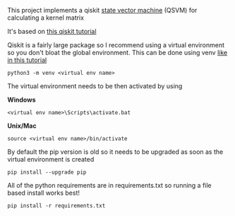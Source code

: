 <!----Project Summary---->
This project implements a qiskit [state vector machine](https://en.wikipedia.org/wiki/Support-vector_machine) (QSVM) for calculating a kernel matrix

It's based on [this qiskit tutorial](https://qiskit.org/documentation/machine-learning/tutorials/03_quantum_kernel.html)

<!----Install---->
Qiskit is a fairly large package so I recommend using a virtual environment so you don't bloat the global environment. This can be done using venv [like in this tutorial](https://docs.python.org/3/tutorial/venv.html)
```
python3 -m venv <virtual env name>
```
The virtual environment needs to be then activated by using

**Windows**
```
<virtual env name>\Scripts\activate.bat
```

**Unix/Mac**
```
source <virtual env name>/bin/activate
```

By default the pip version is old so it needs to be upgraded as soon as the virtual environment is created
```
pip install --upgrade pip
```

All of the python requirements are in requirements.txt so running a file based install works best!
```
pip install -r requirements.txt
```